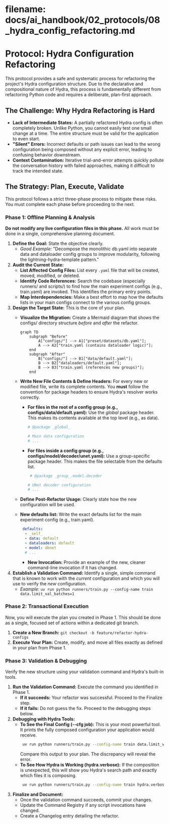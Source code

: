 # **filename: docs/ai_handbook/02_protocols/08_hydra_config_refactoring.md**

# **Protocol: Hydra Configuration Refactoring**

This protocol provides a safe and systematic process for refactoring the project's Hydra configuration structure. Due to the declarative and compositional nature of Hydra, this process is fundamentally different from refactoring Python code and requires a deliberate, plan-first approach.

## **The Challenge: Why Hydra Refactoring is Hard**

* **Lack of Intermediate States:** A partially refactored Hydra config is often completely broken. Unlike Python, you cannot easily test one small change at a time. The entire structure must be valid for the application to even start.
* **"Silent" Errors:** Incorrect defaults or path issues can lead to the wrong configuration being composed without any explicit error, leading to confusing behavior downstream.
* **Context Contamination:** Iterative trial-and-error attempts quickly pollute the conversation history with failed approaches, making it difficult to track the intended state.

## **The Strategy: Plan, Execute, Validate**

This protocol follows a strict three-phase process to mitigate these risks. You must complete each phase before proceeding to the next.

### **Phase 1: Offline Planning & Analysis**

**Do not modify any live configuration files in this phase.** All work must be done in a single, comprehensive planning document.

1. **Define the Goal:** State the objective clearly.
   * *Good Example:* "Decompose the monolithic db.yaml into separate data and dataloader config groups to improve modularity, following the lightning-hydra-template pattern."
2. **Audit the Current State:**
   * **List Affected Config Files:** List every `.yaml` file that will be created, moved, modified, or deleted.
   * **Identify Code References:** Search the codebase (especially runners/ and scripts/) to find how the main experiment configs (e.g., train.yaml) are invoked. This identifies the primary entry points.
   * **Map Interdependencies:** Make a best effort to map how the defaults lists in your main configs connect to the various config groups.
3. **Design the Target State:** This is the core of your plan.
   * **Visualize the Migration:** Create a Mermaid diagram that shows the configs/ directory structure *before* and *after* the refactor.

     ```mermaid
     graph TD
         subgraph "Before"
             A["configs/"] --> A1["preset/datasets/db.yaml"];
             A --> A2["train.yaml (contains dataloader logic)"];
         end
         subgraph "After"
             B["configs/"] --> B1["data/default.yaml"];
             B --> B2["dataloaders/default.yaml"];
             B --> B3["train.yaml (references new groups)"];
         end
     ```

   * **Write New File Contents & Define Headers:** For every new or modified file, write its complete contents. You **must** follow the convention for package headers to ensure Hydra's resolver works correctly.
     * **For files in the root of a config group (e.g., configs/data/default.yaml):** Use the _global_ package header. This makes its contents available at the top level (e.g., as data).

       ```yaml
       # @package _global_

       # Main data configuration
       # ...
       ```
     * **For files inside a config group (e.g., configs/model/decoder/unet.yaml):** Use a group-specific package header. This makes the file selectable from the defaults list.

       ```yaml
        # @package _group_.model.decoder

       # UNet decoder configuration
       # ...
       ```
   * **Define Post-Refactor Usage:** Clearly state how the new configuration will be used.
   * **New defaults list:** Write the exact defaults list for the main experiment config (e.g., train.yaml).

     ```yaml
      defaults:
       - _self_
       - data: default
       - dataloaders: default
       - model: dbnet
       # ...
     ```
     * **New Invocation:** Provide an example of the new, cleaner command-line invocation if it has changed.
4. **Establish a Validation Command:** Identify a single, simple command that is known to work with the *current* configuration and which you will use to verify the *new* configuration.
   * *Example:* `uv run python runners/train.py --config-name train data.limit_val_batches=1`

### **Phase 2: Transactional Execution**

Now, you will execute the plan you created in Phase 1. This should be done as a single, focused set of actions within a dedicated git branch.

1. **Create a New Branch:** `git checkout -b feature/refactor-hydra-configs`
2. **Execute Your Plan:** Create, modify, and move all files exactly as defined in your plan from Phase 1.

### **Phase 3: Validation & Debugging**

Verify the new structure using your validation command and Hydra's built-in tools.

1. **Run the Validation Command:** Execute the command you identified in Phase 1.
   * **If it succeeds:** Your refactor was successful. Proceed to the Finalize step.
   * **If it fails:** Do not guess the fix. Proceed to the debugging steps below.
2. **Debugging with Hydra Tools:**
   * **To See the Final Config (--cfg job):** This is your most powerful tool. It prints the fully composed configuration your application would receive.
     ```bash
      uv run python runners/train.py --config-name train data.limit_val_batches=1 --cfg job
     ```
     Compare this output to your plan. The discrepancy will reveal the error.
   * **To See How Hydra is Working (hydra.verbose):** If the composition is unexpected, this will show you Hydra's search path and exactly which files it is composing.
     ```bash
      uv run python runners/train.py --config-name train hydra.verbose=true
     ```
3. **Finalize and Document:**
   * Once the validation command succeeds, commit your changes.
   * Update the Command Registry if any script invocations have changed.
   * Create a Changelog entry detailing the refactor.
